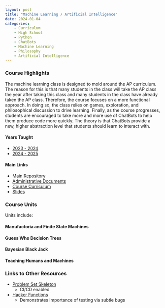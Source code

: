 ```yaml
---
layout: post
title: "Machine Learning / Artificial Intelligence"
date: 2024-01-04
categories:
    - Curriculum
    - High School
    - Python
    - ChatBots
    - Machine Learning
    - Philosophy
    - Artificial Intelligence
---
```


### Course Highlights

The machine learning class is designed to mold around the AP curriculum. The
reason for this is that many students in the class will take the AP class the
year after taking this class and many students in the class have already taken
the AP class. Therefore, the course focuses on a more functional approach. In
doing so, the class relies on games, exploration, and philosophical discussion
to drive learning. Finally, as the course progresses, students are encouraged
to take more and more use of ChatBots to help them produce code more quickly.
The theory is that ChatBots provide a new, higher abstraction level that
students should learn to interact with.

#### Years Taught

- [2023 - 2024](https://github.com/holycrap872/ucls-ml-ai/tree/2023-2024)
- [2024 - 2025](https://github.com/holycrap872/ucls-ml-ai/tree/2023-2024)

#### Main Links

- [Main Repository](https://github.com/holycrap872/ucls-ml-ai)
- [Administrative Documents](https://github.com/holycrap872/ucls-ml-ai/tree/mainline/Administration)
- [Course Curriculum](https://github.com/holycrap872/ucls-ml-ai/tree/mainline/CourseMaterial)
- [Slides]()

### Course Units

Units include:

#### Manufactoria and Finite State Machines

#### Guess Who Decision Trees

#### Bayesian Black Jack

#### Teaching Humans and Machines

### Links to Other Resources

- [Problem Set Skeleton](https://gitlab.com/eric.rizzi/problem-set-skeleton)
    - CI/CD enabled
- [Hacker Functions](https://github.com/holycrap872/ucls-hacker-functions)
    - Demonstrates importance of testing via subtle bugs
